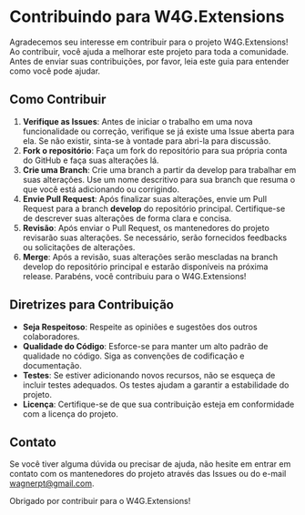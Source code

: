 # Contribuindo para W4G.Extensions
Agradecemos seu interesse em contribuir para o projeto W4G.Extensions! Ao contribuir, você ajuda a melhorar este projeto para toda a comunidade. Antes de enviar suas contribuições, por favor, leia este guia para entender como você pode ajudar.

## Como Contribuir
1. **Verifique as Issues**: Antes de iniciar o trabalho em uma nova funcionalidade ou correção, verifique se já existe uma Issue aberta para ela. Se não existir, sinta-se à vontade para abri-la para discussão.
2. **Fork o repositório**: Faça um fork do repositório para sua própria conta do GitHub e faça suas alterações lá.
3. **Crie uma Branch**: Crie uma branch a partir da develop para trabalhar em suas alterações. Use um nome descritivo para sua branch que resuma o que você está adicionando ou corrigindo.
4. **Envie Pull Request**: Após finalizar suas alterações, envie um Pull Request para a branch **develop** do repositório principal. Certifique-se de descrever suas alterações de forma clara e concisa.
5. **Revisão**: Após enviar o Pull Request, os mantenedores do projeto revisarão suas alterações. Se necessário, serão fornecidos feedbacks ou solicitações de alterações.
6. **Merge**: Após a revisão, suas alterações serão mescladas na branch develop do repositório principal e estarão disponíveis na próxima release. Parabéns, você contribuiu para o W4G.Extensions!

## Diretrizes para Contribuição
- **Seja Respeitoso**: Respeite as opiniões e sugestões dos outros colaboradores.
- **Qualidade do Código**: Esforce-se para manter um alto padrão de qualidade no código. Siga as convenções de codificação e documentação.
- **Testes**: Se estiver adicionando novos recursos, não se esqueça de incluir testes adequados. Os testes ajudam a garantir a estabilidade do projeto.
- **Licença**: Certifique-se de que sua contribuição esteja em conformidade com a licença do projeto.

## Contato
Se você tiver alguma dúvida ou precisar de ajuda, não hesite em entrar em contato com os mantenedores do projeto através das Issues ou do e-mail wagnerpt@gmail.com.

Obrigado por contribuir para o W4G.Extensions!
